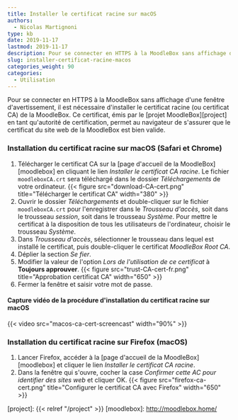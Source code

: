 ```yaml
---
title: Installer le certificat racine sur macOS
authors:
  - Nicolas Martignoni
type: kb
date: 2019-11-17
lastmod: 2019-11-17
description: Pour se connecter en HTTPS à la MoodleBox sans affichage d'une fenêtre d'avertissement, il est nécessaire d'installer le certificat racine de la MoodleBox.
slug: installer-certificat-racine-macos
categories_weight: 90
categories:
  - Utilisation
---
```

Pour se connecter en HTTPS à la MoodleBox sans affichage d'une fenêtre d'avertissement, il est nécessaire d'installer le certificat racine (ou certificat CA) de la MoodleBox. Ce certificat, émis par le [projet MoodleBox][project] en tant qu'autorité de certification, permet au navigateur de s'assurer que le certificat du site web de la MoodleBox est bien valide.

### Installation du certificat racine sur macOS (Safari et Chrome)

1. Télécharger le certificat CA sur la [page d'accueil de la MoodleBox][moodlebox] en cliquant le lien _Installer le certificat CA racine_. Le fichier `moodleboxCA.crt` sera téléchargé dans le dossier _Téléchargements_ de votre ordinateur.
  {{< figure src="download-CA-cert.png" title="Télécharger le certificat CA" width="380" >}}
2. Ouvrir le dossier _Téléchargements_ et double-cliquer sur le fichier `moodleboxCA.crt` pour l'enregistrer dans le _Trousseau d'accès_, soit dans le trousseau _session_, soit dans le trousseau _Système_. Pour mettre le certificat à la disposition de tous les utilisateurs de l'ordinateur, choisir le trousseau _Système_.
4. Dans _Trousseau d'accès_, sélectionner le trousseau dans lequel est installé le certificat, puis double-cliquer le certificat _MoodleBox Root CA_.
5. Déplier la section _Se fier_.
6. Modifier la valeur de l'option _Lors de l'utilisation de ce certificat_ à __Toujours approuver__.
  {{< figure src="trust-CA-cert-fr.png" title="Approbation certificat CA" width="650" >}}
7. Fermer la fenêtre et saisir votre mot de passe.

#### Capture vidéo de la procédure d'installation du certificat racine sur macOS

{{< video src="macos-ca-cert-screencast" width="90%" >}}

### Installation du certificat racine sur Firefox (macOS)

1. Lancer Firefox, accéder à la [page d'accueil de la MoodleBox][moodlebox] et cliquer le lien _Installer le certificat CA racine_.
2. Dans la fenêtre qui s'ouvre, cocher la case _Confirmer cette AC pour identifier des sites web_ et cliquer OK.
  {{< figure src="firefox-ca-cert.png" title="Configurer le certificat CA avec Firefox" width="650" >}}

  [project]: {{< relref "/project" >}}
  [moodlebox]: http://moodlebox.home/
